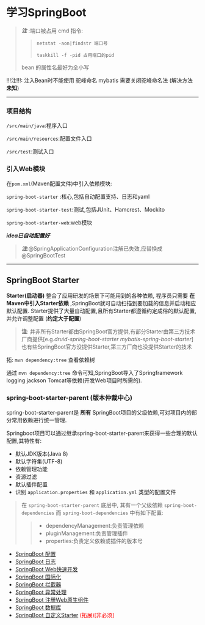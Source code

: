 # 学习SpringBoot

>***注*** :端口被占用  cmd 指令:
>>
>>`netstat -aon|findstr 端口号` 
>>
>>`taskkill -f -pid 占用端口的pid`
>>
> bean 的属性名最好为全小写

!!!注!!!: 注入Bean时不能使用 驼峰命名 mybatis 需要关闭驼峰命名法 (解决方法 **未知**)

---
### 项目结构

`/src/main/java`:程序入口

`/src/main/resources`:配置文件入口

`/src/test`:测试入口

### 引入Web模块

在`pom.xml`(Maven配置文件)中引入依赖模块:

`spring-boot-starter` :核心,包括自动配置支持、日志和yaml

`spring-boot-starter-test`:测试,包括JUnit、Hamcrest、Mockito

`spring-boot-starter-web`:web模块

***idea已自动配置好***

>***注***:@SpringApplicationConfiguration注解已失效,应替换成@SpringBootTest

---
## SpringBoot Starter

**Starter(启动器)** 整合了应用研发的场景下可能用到的各种依赖, 程序员只需要 **在Maven中引入Starter依赖** ,SpringBoot就可自动扫描到要加载的信息并启动相应默认配置. Starter提供了大量自动配置,且所有Starter都遵循约定成俗的默认配置,并允许调整配置 (**约定大于配置**)

> **注**: 并非所有Starter都由SpringBoot官方提供,有部分Starter由第三方技术厂商提供[e.g.*druid-spring-boot-starter* *mybatis-spring-boot-starter*] 也有些SpringBoot官方没提供Starter,第三方厂商也没提供Starter的技术

拓: `mvn dependency:tree` 查看依赖树

通过 `mvn dependency:tree` 命令可知,SpringBoot导入了Springframework logging jackson Tomcat等依赖(开发Web项目时所需的).

### spring-boot-starter-parent (版本仲裁中心)

spring-boot-starter-parent是 **所有** SpringBoot项目的父级依赖,可对项目内的部分常用依赖进行统一管理.

Springboot项目可以通过继承spring-boot-starter-parent来获得一些合理的默认配置,其特性有:
    
+ 默认JDK版本(Java 8)
+ 默认字符集(UTF-8)
+ 依赖管理功能
+ 资源过滤
+ 默认插件配置
+ 识别 `application.properties` 和 `application.yml` 类型的配置文件

>在 `spring-boot-starter-parent` 底层中, 其有一个父级依赖 `spring-boot-dependencies` 而 `spring-boot-dependencies` 中有如下配置:
>>* dependencyManagement:负责管理依赖
>>* pluginManagement:负责管理插件
>>* properties:负责定义依赖或插件的版本号


* [SpringBoot 配置](markdown/SpringBootConfiguration.md)
* [SpringBoot 日志](markdown/SpringBootLog.md)
* [SpringBoot Web快速开发](markdown/SpringBootWebStatic.md)
* [SpringBoot 国际化](markdown/SpringBootInternationalization.md)
* [SpringBoot 拦截器](markdown/SpringBootInterceptor.md)
* [SpringBoot 异常处理](markdown/SpringBootInterceptor.md)
* [SpringBoot 注册Web原生组件](markdown/SpringBootWebRegistration.md)
* [SpringBoot 数据库](markdown/SpringBootDataBase.md)
* [SpringBoot 自定义Starter](markdown/SpringBootStarter.md) <label style="color:red;">(拓展)[非必须]</label>


